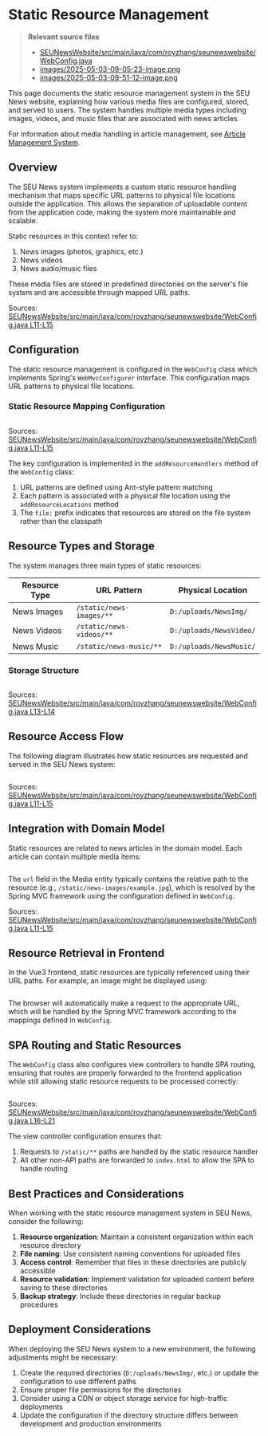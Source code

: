 # Static Resource Management

> **Relevant source files**
> * [SEUNewsWebsite/src/main/java/com/royzhang/seunewswebsite/WebConfig.java](https://github.com/zsqgleRoy/SEUNews/blob/9be5e28c/SEUNewsWebsite/src/main/java/com/royzhang/seunewswebsite/WebConfig.java)
> * [images/2025-05-03-09-05-23-image.png](https://github.com/zsqgleRoy/SEUNews/blob/9be5e28c/images/2025-05-03-09-05-23-image.png)
> * [images/2025-05-03-09-51-12-image.png](https://github.com/zsqgleRoy/SEUNews/blob/9be5e28c/images/2025-05-03-09-51-12-image.png)

This page documents the static resource management system in the SEU News website, explaining how various media files are configured, stored, and served to users. The system handles multiple media types including images, videos, and music files that are associated with news articles.

For information about media handling in article management, see [Article Management System](/zsqgleRoy/SEUNews/5-article-management-system).

## Overview

The SEU News system implements a custom static resource handling mechanism that maps specific URL patterns to physical file locations outside the application. This allows the separation of uploadable content from the application code, making the system more maintainable and scalable.

Static resources in this context refer to:

1. News images (photos, graphics, etc.)
2. News videos
3. News audio/music files

These media files are stored in predefined directories on the server's file system and are accessible through mapped URL paths.

Sources: [SEUNewsWebsite/src/main/java/com/royzhang/seunewswebsite/WebConfig.java L11-L15](https://github.com/zsqgleRoy/SEUNews/blob/9be5e28c/SEUNewsWebsite/src/main/java/com/royzhang/seunewswebsite/WebConfig.java#L11-L15)

## Configuration

The static resource management is configured in the `WebConfig` class which implements Spring's `WebMvcConfigurer` interface. This configuration maps URL patterns to physical file locations.

### Static Resource Mapping Configuration

```

```

Sources: [SEUNewsWebsite/src/main/java/com/royzhang/seunewswebsite/WebConfig.java L11-L15](https://github.com/zsqgleRoy/SEUNews/blob/9be5e28c/SEUNewsWebsite/src/main/java/com/royzhang/seunewswebsite/WebConfig.java#L11-L15)

The key configuration is implemented in the `addResourceHandlers` method of the `WebConfig` class:

1. URL patterns are defined using Ant-style pattern matching
2. Each pattern is associated with a physical file location using the `addResourceLocations` method
3. The `file:` prefix indicates that resources are stored on the file system rather than the classpath

## Resource Types and Storage

The system manages three main types of static resources:

| Resource Type | URL Pattern | Physical Location |
| --- | --- | --- |
| News Images | `/static/news-images/**` | `D:/uploads/NewsImg/` |
| News Videos | `/static/news-videos/**` | `D:/uploads/NewsVideo/` |
| News Music | `/static/news-music/**` | `D:/uploads/NewsMusic/` |

### Storage Structure

```

```

Sources: [SEUNewsWebsite/src/main/java/com/royzhang/seunewswebsite/WebConfig.java L13-L14](https://github.com/zsqgleRoy/SEUNews/blob/9be5e28c/SEUNewsWebsite/src/main/java/com/royzhang/seunewswebsite/WebConfig.java#L13-L14)

## Resource Access Flow

The following diagram illustrates how static resources are requested and served in the SEU News system:

```

```

Sources: [SEUNewsWebsite/src/main/java/com/royzhang/seunewswebsite/WebConfig.java L11-L15](https://github.com/zsqgleRoy/SEUNews/blob/9be5e28c/SEUNewsWebsite/src/main/java/com/royzhang/seunewswebsite/WebConfig.java#L11-L15)

## Integration with Domain Model

Static resources are related to news articles in the domain model. Each article can contain multiple media items:

```

```

The `url` field in the Media entity typically contains the relative path to the resource (e.g., `/static/news-images/example.jpg`), which is resolved by the Spring MVC framework using the configuration defined in `WebConfig`.

Sources: [SEUNewsWebsite/src/main/java/com/royzhang/seunewswebsite/WebConfig.java L11-L15](https://github.com/zsqgleRoy/SEUNews/blob/9be5e28c/SEUNewsWebsite/src/main/java/com/royzhang/seunewswebsite/WebConfig.java#L11-L15)

## Resource Retrieval in Frontend

In the Vue3 frontend, static resources are typically referenced using their URL paths. For example, an image might be displayed using:

```

```

The browser will automatically make a request to the appropriate URL, which will be handled by the Spring MVC framework according to the mappings defined in `WebConfig`.

## SPA Routing and Static Resources

The `WebConfig` class also configures view controllers to handle SPA routing, ensuring that routes are properly forwarded to the frontend application while still allowing static resource requests to be processed correctly:

```

```

Sources: [SEUNewsWebsite/src/main/java/com/royzhang/seunewswebsite/WebConfig.java L16-L21](https://github.com/zsqgleRoy/SEUNews/blob/9be5e28c/SEUNewsWebsite/src/main/java/com/royzhang/seunewswebsite/WebConfig.java#L16-L21)

The view controller configuration ensures that:

1. Requests to `/static/**` paths are handled by the static resource handler
2. All other non-API paths are forwarded to `index.html` to allow the SPA to handle routing

## Best Practices and Considerations

When working with the static resource management system in SEU News, consider the following:

1. **Resource organization**: Maintain a consistent organization within each resource directory
2. **File naming**: Use consistent naming conventions for uploaded files
3. **Access control**: Remember that files in these directories are publicly accessible
4. **Resource validation**: Implement validation for uploaded content before saving to these directories
5. **Backup strategy**: Include these directories in regular backup procedures

## Deployment Considerations

When deploying the SEU News system to a new environment, the following adjustments might be necessary:

1. Create the required directories (`D:/uploads/NewsImg/`, etc.) or update the configuration to use different paths
2. Ensure proper file permissions for the directories
3. Consider using a CDN or object storage service for high-traffic deployments
4. Update the configuration if the directory structure differs between development and production environments